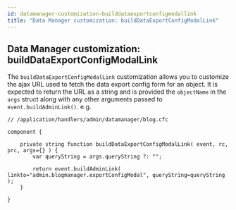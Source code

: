```yaml
---
id: datamanager-customization-builddataexportconfigmodallink
title: "Data Manager customization: buildDataExportConfigModalLink"
---
```


## Data Manager customization: buildDataExportConfigModalLink

The `buildDataExportConfigModalLink` customization allows you to customize the ajax URL used to fetch the data export config form for an object. It is expected to return the URL as a string and is provided the `objectName` in the `args` struct along with any other arguments passed to `event.buildAdminLink()`. e.g.

```luceescript
// /application/handlers/admin/datamanager/blog.cfc

component {

	private string function buildDataExportConfigModalLink( event, rc, prc, args={} ) {
		var queryString = args.queryString ?: "";

		return event.buildAdminLink( linkto="admin.blogmanager.exportConfigModal", queryString=queryString );
	}

}
```

